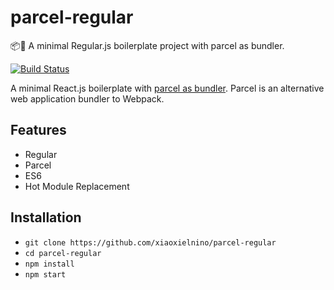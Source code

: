 # parcel-regular
📦🚀 A minimal Regular.js boilerplate project with parcel as bundler.

[![Build Status](https://travis-ci.com/xiaoxielnino/webpack-regular-tutorial.svg?branch=master)](https://travis-ci.com/xiaoxielnino/webpack-regular-tutorial) 

A minimal React.js boilerplate with [parcel as bundler](https://github.com/parcel-bundler/parcel). Parcel is an alternative web application bundler to Webpack. 

## Features

* Regular
* Parcel
* ES6
* Hot Module Replacement

## Installation

* `git clone https://github.com/xiaoxielnino/parcel-regular`
* `cd parcel-regular`
* `npm install`
* `npm start`